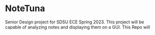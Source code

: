 # NoteTuna
Senior Design project for SDSU ECE Spring 2023. This project will be capable of analyzing notes and displaying them on a GUI. This Repo will 
